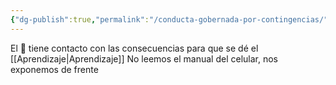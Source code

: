 ```yaml
---
{"dg-publish":true,"permalink":"/conducta-gobernada-por-contingencias/"}
---
```


El 🙍 tiene contacto con las consecuencias para que se dé el [[Aprendizaje\|Aprendizaje]]
No leemos el manual del celular, nos exponemos de frente